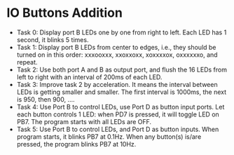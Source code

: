 # IO Buttons Addition
 - Task 0: Display port B LEDs one by one from right to left. Each LED has 1 second, it blinks 5 times.
 - Task 1: Display port B LEDs from center to edges, i.e., they should be turned on in this order: xxxooxxx, xxoxxoxx, xoxxxxox, oxxxxxxo, and repeat.
 - Task 2: Use both port A and B as output port, and flush the 16 LEDs from left to right with an interval of 200ms of each LED.
 - Task 3: Improve task 2 by acceleration. It means the interval between LEDs is getting smaller and smaller. The first interval is 1000ms, the next
is 950, then 900, ….
 - Task 4: Use Port B to control LEDs, use Port D as button input ports. Let each button controls 1 LED: when PD7 is pressed, it will toggle LED on
PB7. The program starts with all LEDs are OFF.
 - Task 5: Use Port B to control LEDs, and Port D as button inputs. When program starts, it blinks PB7 at 0.1Hz. When any button(s) is/are pressed, the program blinks PB7 at 10Hz.
